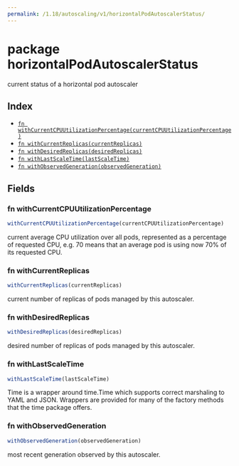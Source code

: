```yaml
---
permalink: /1.18/autoscaling/v1/horizontalPodAutoscalerStatus/
---
```


# package horizontalPodAutoscalerStatus

current status of a horizontal pod autoscaler

## Index

* [`fn withCurrentCPUUtilizationPercentage(currentCPUUtilizationPercentage)`](#fn-withcurrentcpuutilizationpercentage)
* [`fn withCurrentReplicas(currentReplicas)`](#fn-withcurrentreplicas)
* [`fn withDesiredReplicas(desiredReplicas)`](#fn-withdesiredreplicas)
* [`fn withLastScaleTime(lastScaleTime)`](#fn-withlastscaletime)
* [`fn withObservedGeneration(observedGeneration)`](#fn-withobservedgeneration)

## Fields

### fn withCurrentCPUUtilizationPercentage

```ts
withCurrentCPUUtilizationPercentage(currentCPUUtilizationPercentage)
```

current average CPU utilization over all pods, represented as a percentage of requested CPU, e.g. 70 means that an average pod is using now 70% of its requested CPU.

### fn withCurrentReplicas

```ts
withCurrentReplicas(currentReplicas)
```

current number of replicas of pods managed by this autoscaler.

### fn withDesiredReplicas

```ts
withDesiredReplicas(desiredReplicas)
```

desired number of replicas of pods managed by this autoscaler.

### fn withLastScaleTime

```ts
withLastScaleTime(lastScaleTime)
```

Time is a wrapper around time.Time which supports correct marshaling to YAML and JSON.  Wrappers are provided for many of the factory methods that the time package offers.

### fn withObservedGeneration

```ts
withObservedGeneration(observedGeneration)
```

most recent generation observed by this autoscaler.